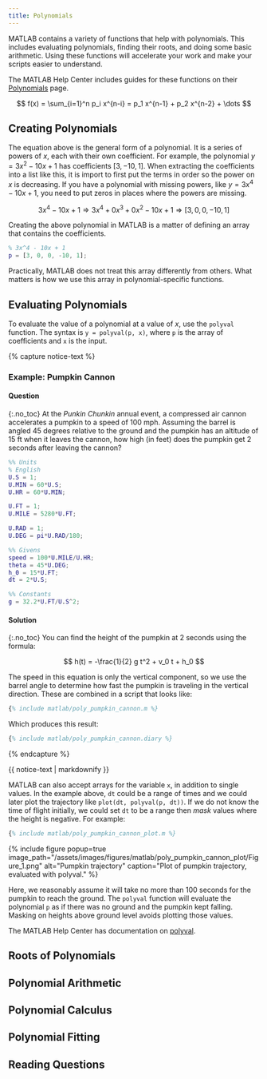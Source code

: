 ```yaml
---
title: Polynomials
---
```


MATLAB contains a variety of functions that help with polynomials.
This includes evaluating polynomials, finding their roots, and doing some basic arithmetic.
Using these functions will accelerate your work and make your scripts easier to understand.

The MATLAB Help Center includes guides for these functions on their
[Polynomials](https://www.mathworks.com/help/matlab/polynomials.html) page.

$$ f(x) = \sum_{i=1}^n p_i x^{n-i} = p_1 x^{n-1} + p_2 x^{n-2} + \dots $$

## Creating Polynomials

The equation above is the general form of a polynomial.
It is a series of powers of $x$, each with their own coefficient.
For example, the polynomial $y = 3 x^2 - 10 x + 1$ has coefficients $[3, -10, 1]$.
When extracting the coefficients into a list like this,
it is import to first put the terms in order so the power on $x$ is decreasing.
If you have a polynomial with missing powers, like $y = 3 x^4 - 10 x + 1$,
you need to put zeros in places where the powers are missing.

$$ 3 x^4 - 10 x + 1 \Rightarrow 3 x^4 + 0 x^3 + 0 x^2 - 10x + 1 \Rightarrow [3, 0, 0, -10, 1] $$

Creating the above polynomial in MATLAB is a matter of defining an array that contains the
coefficients.

```matlab
% 3x^4 - 10x + 1
p = [3, 0, 0, -10, 1];
```

Practically, MATLAB does not treat this array differently from others.
What matters is how we use this array in polynomial-specific functions.

## Evaluating Polynomials

To evaluate the value of a polynomial at a value of $x$, use the `polyval` function.
The syntax is `y = polyval(p, x)`, where `p` is the array of coefficients and `x` is the input.

{% capture notice-text %}
### Example: Pumpkin Cannon
#### Question
{:.no_toc}
At the *Punkin Chunkin* annual event, a compressed air cannon accelerates a pumpkin to a speed of 100 mph. 
Assuming the barrel is angled 45 degrees relative to the ground and the pumpkin has an altitude of 15 ft when it leaves the cannon,
how high (in feet) does the pumpkin get 2 seconds after leaving the cannon?

```matlab
%% Units
% English
U.S = 1;
U.MIN = 60*U.S;
U.HR = 60*U.MIN;

U.FT = 1;
U.MILE = 5280*U.FT;

U.RAD = 1;
U.DEG = pi*U.RAD/180;

%% Givens
speed = 100*U.MILE/U.HR;
theta = 45*U.DEG;
h_0 = 15*U.FT;
dt = 2*U.S;

%% Constants
g = 32.2*U.FT/U.S^2;
```

#### Solution
{:.no_toc}
You can find the height of the pumpkin at 2 seconds using the formula:

$$ h(t) = -\frac{1}{2} g t^2 + v_0 t + h_0 $$

The speed in this equation is only the vertical component,
so we use the barrel angle to determine how fast the pumpkin is traveling in the vertical direction.
These are combined in a script that looks like:

```matlab
{% include matlab/poly_pumpkin_cannon.m %}
```

Which produces this result:

```matlab
{% include matlab/poly_pumpkin_cannon.diary %}
```

{% endcapture %}

<div class="notice--info">{{ notice-text | markdownify }}</div>

MATLAB can also accept arrays for the variable `x`, in addition to single values.
In the example above, `dt` could be a range of times and we could later
plot the trajectory like `plot(dt, polyval(p, dt))`.
If we do not know the time of flight initially, we could set `dt` to be a range then *mask* values where the height is negative.
For example:

```matlab
{% include matlab/poly_pumpkin_cannon_plot.m %}
```

{% include figure popup=true image_path="/assets/images/figures/matlab/poly_pumpkin_cannon_plot/Figure_1.png" alt="Pumpkin trajectory" caption="Plot of pumpkin trajectory, evaluated with polyval." %}

Here, we reasonably assume it will take no more than 100 seconds for the pumpkin to reach the ground.
The `polyval` function will evaluate the polynomial `p` as if there was no ground and the pumpkin kept falling.
Masking on heights above ground level avoids plotting those values.

The MATLAB Help Center has documentation on 
[polyval](https://www.mathworks.com/help/matlab/ref/polyval.html).

## Roots of Polynomials

## Polynomial Arithmetic

## Polynomial Calculus

## Polynomial Fitting

## Reading Questions